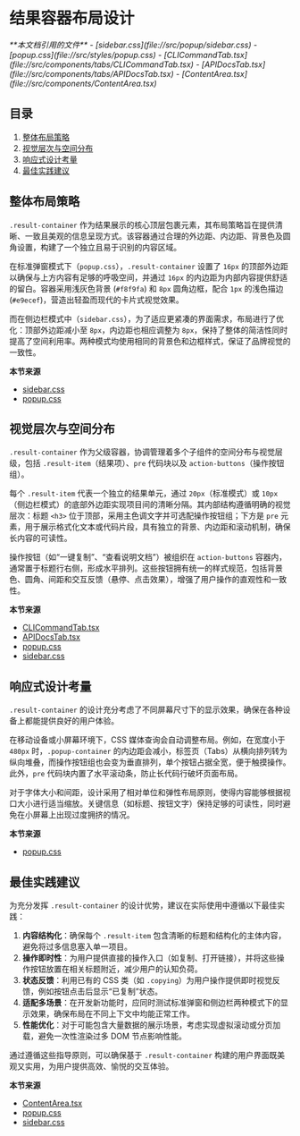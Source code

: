 # 结果容器布局设计

<cite>
**本文档引用的文件**
- [sidebar.css](file://src/popup/sidebar.css)
- [popup.css](file://src/styles/popup.css)
- [CLICommandTab.tsx](file://src/components/tabs/CLICommandTab.tsx)
- [APIDocsTab.tsx](file://src/components/tabs/APIDocsTab.tsx)
- [ContentArea.tsx](file://src/components/ContentArea.tsx)
</cite>

## 目录
1. [整体布局策略](#整体布局策略)
2. [视觉层次与空间分布](#视觉层次与空间分布)
3. [响应式设计考量](#响应式设计考量)
4. [最佳实践建议](#最佳实践建议)

## 整体布局策略

`.result-container` 作为结果展示的核心顶层包裹元素，其布局策略旨在提供清晰、一致且美观的信息呈现方式。该容器通过合理的外边距、内边距、背景色及圆角设置，构建了一个独立且易于识别的内容区域。

在标准弹窗模式下（`popup.css`），`.result-container` 设置了 `16px` 的顶部外边距以确保与上方内容有足够的呼吸空间，并通过 `16px` 的内边距为内部内容提供舒适的留白。容器采用浅灰色背景 (`#f8f9fa`) 和 `8px` 圆角边框，配合 `1px` 的浅色描边 (`#e9ecef`)，营造出轻盈而现代的卡片式视觉效果。

而在侧边栏模式中（`sidebar.css`），为了适应更紧凑的界面需求，布局进行了优化：顶部外边距减小至 `8px`，内边距也相应调整为 `8px`，保持了整体的简洁性同时提高了空间利用率。两种模式均使用相同的背景色和边框样式，保证了品牌视觉的一致性。

**本节来源**
- [sidebar.css](file://src/popup/sidebar.css#L566-L570)
- [popup.css](file://src/styles/popup.css#L597-L600)

## 视觉层次与空间分布

`.result-container` 作为父级容器，协调管理着多个子组件的空间分布与视觉层级，包括 `.result-item`（结果项）、`pre` 代码块以及 `action-buttons`（操作按钮组）。

每个 `.result-item` 代表一个独立的结果单元，通过 `20px`（标准模式）或 `10px`（侧边栏模式）的底部外边距实现项目间的清晰分隔。其内部结构遵循明确的视觉层次：标题 `<h3>` 位于顶部，采用主色调文字并可选配操作按钮组；下方是 `pre` 元素，用于展示格式化文本或代码片段，具有独立的背景、内边距和滚动机制，确保长内容的可读性。

操作按钮（如“一键复制”、“查看说明文档”）被组织在 `action-buttons` 容器内，通常置于标题行右侧，形成水平排列。这些按钮拥有统一的样式规范，包括背景色、圆角、间距和交互反馈（悬停、点击效果），增强了用户操作的直观性和一致性。

**本节来源**
- [CLICommandTab.tsx](file://src/components/tabs/CLICommandTab.tsx#L45-L72)
- [APIDocsTab.tsx](file://src/components/tabs/APIDocsTab.tsx#L45-L80)
- [popup.css](file://src/styles/popup.css#L605-L676)
- [sidebar.css](file://src/popup/sidebar.css#L572-L605)

## 响应式设计考量

`.result-container` 的设计充分考虑了不同屏幕尺寸下的显示效果，确保在各种设备上都能提供良好的用户体验。

在移动设备或小屏幕环境下，CSS 媒体查询会自动调整布局。例如，在宽度小于 `480px` 时，`.popup-container` 的内边距会减小，标签页（Tabs）从横向排列转为纵向堆叠，而操作按钮组也会变为垂直排列，单个按钮占据全宽，便于触摸操作。此外，`pre` 代码块内置了水平滚动条，防止长代码行破坏页面布局。

对于字体大小和间距，设计采用了相对单位和弹性布局原则，使得内容能够根据视口大小进行适当缩放。关键信息（如标题、按钮文字）保持足够的可读性，同时避免在小屏幕上出现过度拥挤的情况。

**本节来源**
- [popup.css](file://src/styles/popup.css#L1234-L1255)

## 最佳实践建议

为充分发挥 `.result-container` 的设计优势，建议在实际使用中遵循以下最佳实践：

1. **内容结构化**：确保每个 `.result-item` 包含清晰的标题和结构化的主体内容，避免将过多信息塞入单一项目。
2. **操作即时性**：为用户提供直接的操作入口（如复制、打开链接），并将这些操作按钮放置在相关标题附近，减少用户的认知负荷。
3. **状态反馈**：利用已有的 CSS 类（如 `.copying`）为用户操作提供即时视觉反馈，例如按钮点击后显示“已复制”状态。
4. **适配多场景**：在开发新功能时，应同时测试标准弹窗和侧边栏两种模式下的显示效果，确保布局在不同上下文中均能正常工作。
5. **性能优化**：对于可能包含大量数据的展示场景，考虑实现虚拟滚动或分页加载，避免一次性渲染过多 DOM 节点影响性能。

通过遵循这些指导原则，可以确保基于 `.result-container` 构建的用户界面既美观又实用，为用户提供高效、愉悦的交互体验。

**本节来源**
- [ContentArea.tsx](file://src/components/ContentArea.tsx#L1-L116)
- [popup.css](file://src/styles/popup.css)
- [sidebar.css](file://src/popup/sidebar.css)